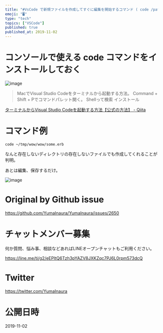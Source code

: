 ```yaml
---
title: "#VsCode で新規ファイルを作成してすぐに編集を開始するコマンド ( code /path/to/file.txt )"
emoji: "🖥"
type: "tech"
topics: ["VSCode"]
published: true
published_at: 2019-11-02
---
```


# コンソールで使える code コマンドをインストールしておく

![image](https://user-images.githubusercontent.com/13635059/68059375-a4227780-fd3f-11e9-87e0-9b5b09bfec07.png)

>MacでVisual Studio Codeをターミナルから起動する方法。
>Command + Shift + Pでコマンドパレット開く。
>Shellって検索
>インストール

[ターミナルからVisual Studio Codeを起動する方法【公式の方法】 - Qiita](https://qiita.com/naru0504/items/c2ed8869ffbf7682cf5c)

# コマンド例

`code ~/tmp/wow/wow/some.erb`

なんと存在しないディレクトリの存在しないファイルでも作成してくれることが判明。

あとは編集、保存するだけ。

![image](https://user-images.githubusercontent.com/13635059/68059323-6faebb80-fd3f-11e9-82a2-1937bd7f966a.png)


# Original by Github issue

https://github.com/YumaInaura/YumaInaura/issues/2650








<!-- Update From Qiita API -->

# チャットメンバー募集


何か質問、悩み事、相談などあればLINEオープンチャットもご利用ください。

https://line.me/ti/g2/eEPltQ6Tzh3pYAZV8JXKZqc7PJ6L0rpm573dcQ





# Twitter


https://twitter.com/YumaInaura


<!-- Update From Qiita API -->



# 公開日時

2019-11-02
